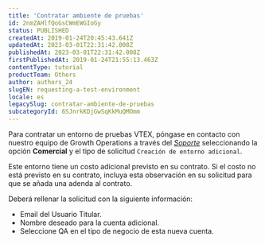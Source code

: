```yaml
---
title: 'Contratar ambiente de pruebas'
id: 2nmZAHlfQoGsCWmEWGIoGy
status: PUBLISHED
createdAt: 2019-01-24T20:45:43.641Z
updatedAt: 2023-03-01T22:31:42.008Z
publishedAt: 2023-03-01T22:31:42.008Z
firstPublishedAt: 2019-01-24T21:55:13.463Z
contentType: tutorial
productTeam: Others
author: authors_24
slugEN: requesting-a-test-environment
locale: es
legacySlug: contratar-ambiente-de-pruebas
subcategoryId: 6SJnrkKDjGwSqKkMuQMOmm
---
```


Para contratar un entorno de pruebas VTEX, póngase en contacto con nuestro equipo de Growth Operations a través del *[Soporte](https://help.vtex.com/es/support)* seleccionando la opción **Comercial** y el tipo de solicitud `Creación de entorno adicional`. 

Este entorno tiene un costo adicional previsto en su contrato. Si el costo no está previsto en su contrato, incluya esta observación en su solicitud para que se añada una adenda al contrato.

Deberá rellenar la solicitud con la siguiente información:

- Email del Usuario Titular.    
- Nombre deseado para la cuenta adicional.    
- Seleccione QA en el tipo de negocio de esta nueva cuenta.    
